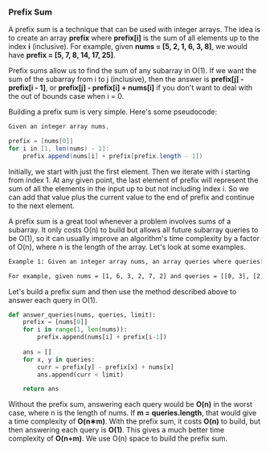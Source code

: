 ### Prefix Sum

A prefix sum is a technique that can be used with integer arrays. The idea is to create an array **prefix** where **prefix[i]** is the sum of all elements up to the index **i** (inclusive). For example, given **nums = [5, 2, 1, 6, 3, 8]**, we would have **prefix = [5, 7, 8, 14, 17, 25]**.

Prefix sums allow us to find the sum of any subarray in O(1). If we want the sum of the subarray from i to j (inclusive), then the answer is **prefix[j] - prefix[i - 1]**, or **prefix[j] - prefix[i] + nums[i]** if you don't want to deal with the out of bounds case when i = 0.

Building a prefix sum is very simple. Here's some pseudocode:
```java
Given an integer array nums,

prefix = [nums[0]]
for i in [1, len(nums) - 1]:
    prefix.append(nums[i] + prefix[prefix.length - 1])
```

Initially, we start with just the first element. Then we iterate with i starting from index 1. At any given point, the last element of prefix will represent the sum of all the elements in the input up to but not including index i. So we can add that value plus the current value to the end of prefix and continue to the next element.

A prefix sum is a great tool whenever a problem involves sums of a subarray. It only costs O(n) to build but allows all future subarray queries to be O(1), so it can usually improve an algorithm's time complexity by a factor of O(n), where n is the length of the array. Let's look at some examples.

```html
Example 1: Given an integer array nums, an array queries where queries[i] = [x, y] and an integer limit, return a boolean array that represents the answer to each query. A query is true if the sum of the subarray from x to y is less than limit, or false otherwise.

For example, given nums = [1, 6, 3, 2, 7, 2] and queries = [[0, 3], [2, 5], [2, 4]] and limit = 13, the answer is [true, false, true]. For each query, the subarray sums are [12, 14, 12].
```
Let's build a prefix sum and then use the method described above to answer each query in O(1).
```python
def answer_queries(nums, queries, limit):
    prefix = [nums[0]]
    for i in range(1, len(nums)):
        prefix.append(nums[i] + prefix[i-1])
    
    ans = []
    for x, y in queries:
        curr = prefix[y] - prefix[x] + nums[x]
        ans.append(curr < limit)

    return ans
```

Without the prefix sum, answering each query would be **O(n)** in the worst case, where n is the length of nums. If **m = queries.length**, that would give a time complexity of **O(n∗m)**. With the prefix sum, it costs **O(n)** to build, but then answering each query is **O(1)**. This gives a much better time complexity of **O(n+m)**. We use O(n) space to build the prefix sum.
